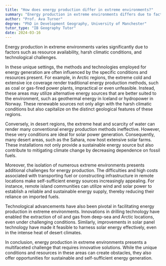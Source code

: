 ```yaml
---
title: "How does energy production differ in extreme environments?"
summary: "Energy production in extreme environments differs due to factors like resource availability, harsh conditions, and technological challenges."
author: "Prof. Ava Turner"
degree: "PhD in Development Geography, University of Manchester"
tutor_type: "IB Geography Tutor"
date: 2024-03-16
---
```


Energy production in extreme environments varies significantly due to factors such as resource availability, harsh climatic conditions, and technological challenges.

In these unique settings, the methods and technologies employed for energy generation are often influenced by the specific conditions and resources present. For example, in Arctic regions, the extreme cold and extensive ice coverage render traditional energy production methods, such as coal or gas-fired power plants, impractical or even unfeasible. Instead, these areas may utilize alternative energy sources that are better suited to the environment, such as geothermal energy in Iceland or hydropower in Norway. These renewable sources not only align with the harsh climatic conditions but also capitalize on the distinct geological features of these regions.

Conversely, in desert regions, the extreme heat and scarcity of water can render many conventional energy production methods ineffective. However, these very conditions are ideal for solar power generation. Consequently, many desert areas, such as the Sahara, now host extensive solar farms. These installations not only provide a sustainable energy source but also contribute to mitigating climate change by decreasing dependence on fossil fuels.

Moreover, the isolation of numerous extreme environments presents additional challenges for energy production. The difficulties and high costs associated with transporting fuel or constructing infrastructure in remote locations make self-sufficient energy sources increasingly appealing. For instance, remote island communities can utilize wind and solar power to establish a reliable and sustainable energy supply, thereby reducing their reliance on imported fuels.

Technological advancements have also been pivotal in facilitating energy production in extreme environments. Innovations in drilling technology have enabled the extraction of oil and gas from deep-sea and Arctic locations, even under challenging conditions. Similarly, improvements in solar panel technology have made it feasible to harness solar energy effectively, even in the intense heat of desert climates.

In conclusion, energy production in extreme environments presents a multifaceted challenge that requires innovative solutions. While the unique conditions and resources in these areas can create obstacles, they also offer opportunities for sustainable and self-sufficient energy generation.
    